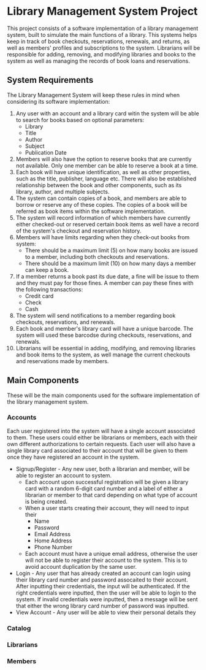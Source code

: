 # Library Management System Project
This project consists of a software implementation of a library management system, built to simulate the main functions of a library. This systems helps keep in track of book checkouts, reservations, renewals, and returns, as well as members' profiles and subscriptions to the system. Librarians will be responsible for adding, removing, and modifying libraries and books to the system as well as managing the records of book loans and reservations.

## System Requirements
The Library Management System will keep these rules in mind when considering its software implementation:
1. Any user with an account and a library card witin the system will be able to search for books based on optional parameters:
   * Library
   * Title 
   * Author
   * Subject
   * Publication Date 
2. Members will also have the option to reserve books that are currently not available. Only one member can be able to reserve a book at a time.
3. Each book will have unique identification, as well as other properties, such as the title, publisher, language etc. There will also be established relationship between the book and other components, such as its library, author, and multiple subjects.
4. The system can contain copies of a book, and members are able to borrow or reserve any of these copies. The copies of a book will be referred as book items within the software implementation.
5. The system will record information of which members have currently either checked-out or reserved certain book items as well have a record of the system's checkout and reservation history.
6. Members will have limits regarding when they check-out books from system:
   * There should be a maximum limit (5) on how many books are issued to a member, including both checkouts and reservations.
   * There should be a maximum limit (10) on how many days a member can keep a book.
7. If a member returns a book past its due date, a fine will be issue to them and they must pay for those fines. A member can pay these fines with the following transactions:
   * Credit card
   * Check
   * Cash
8. The system will send notifications to a member regarding book checkouts, reservations, and renewals.
9. Each book and member's library card will have a unique barcode. The system will used these barcodse during checkouts, reservations, and renewals.
10. Librarians will be essential in adding, modifying, and removing libraries and book items to the system, as well manage the current checkouts and reservations made by members.

## Main Components
These will be the main components used for the software implementation of the library management system.

### Accounts
Each user registered into the system will have a single account associated to them. These users could either be librarians or members, each with their own different authorizations to certain requests. Each user will also have a single library card associated to their account that will be given to them once they have registered an account in the system.

* Signup/Register - Any new user, both a librarian and member, will be able to register an account to system. 
  * Each account upon successful registration will be given a library card with a random 6-digit card number and a label of either a librarian or member to that card depending on what type of account is being created. 
  * When a user starts creating their account, they will need to input their
    * Name
    * Password
    * Email Address
    * Home Address
    * Phone Number
  * Each account must have a unique email address, otherwise the user will not be able to register their account to the system. This is to avoid account duplication by the same user.
* Login - Any user that has already created an account can login using their library card number and password assocaited to their account. After inputting their credentials, the input will be authenticated. If the right credentials were inputted, then the user will be able to login to the system. If invalid credentials were inputted, then a message will be sent that either the wrong library card number of password was inputted.
* View Account - Any user will be able to view their personal details they 

### Catalog


### Librarians


### Members

